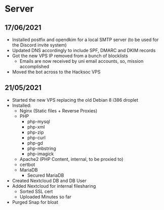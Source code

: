 # Server

## 17/06/2021

* Installed postfix and opendkim for a local SMTP server \(to be used for the Discord invite system\)
* Updated DNS accordingly to include SPF, DMARC and DKIM records
* Got the new VPS IP removed from a bunch of blocklists
  * Emails are now received by uni email accounts, so, mission accomplished
* Moved the bot across to the Hacksoc VPS

## 21/05/2021

* Started the new VPS replacing the old Debian 8 i386 droplet
* Installed:
  * Nginx \(Static files + Reverse Proxies\)
  * PHP
    * php-mysql
    * php-xml
    * php-zip
    * php-curl
    * php-gd
    * php-mbstring
    * php-imagick
  * Apache2 \(PHP Content, internal, to be proxied to\)
  * certbot
  * MariaDB
    * Secured MariaDB
* Created Nextcloud DB and DB User
* Added Nextcloud for internal filesharing
  * Sorted SSL cert
  * Uploaded Minutes so far
* Purged Snap for bloat

